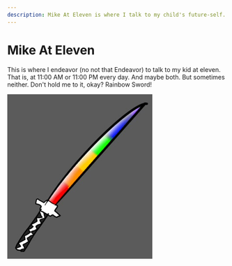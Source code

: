 ```yaml
---
description: Mike At Eleven is where I talk to my child's future-self.
---
```


# Mike At Eleven

This is where I endeavor (no not that Endeavor) to talk to my kid at eleven.
That is, at 11:00 AM or 11:00 PM every day. And maybe both. But sometimes
neither. Don't hold me to it, okay? Rainbow Sword!

![Rainbow Sword](/assets/images/rainbow-sword.jpg)
